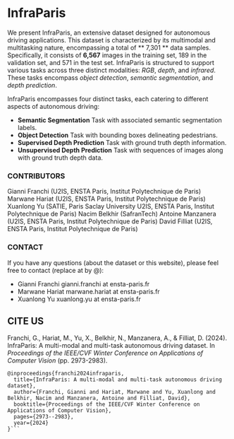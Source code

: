 
# InfraParis

We present InfraParis, an extensive dataset designed for autonomous driving applications. 
This dataset is characterized by its multimodal and multitasking nature, encompassing a total of  ** 7,301 **  data samples. Specifically, it consists of **6,567** images in the training set, 189 in the validation set, and 571 in the test set. InfraParis is structured to support various tasks across three distinct modalities: *RGB*, *depth*, and *infrared*. These tasks encompass *object detection*, *semantic segmentation*, and *depth prediction*.

InfraParis encompasses four distinct tasks, each catering to different aspects of autonomous driving:

* **Semantic Segmentation** Task with associated semantic segmentation labels.
* **Object Detection** Task with  bounding boxes delineating pedestrians.
* **Supervised Depth Prediction** Task  with ground truth depth information.
* **Unsupervised Depth Prediction** Task with  sequences of images along with ground truth depth data.


### CONTRIBUTORS
Gianni Franchi (U2IS, ENSTA Paris, Institut Polytechnique de Paris)
Marwane Hariat (U2IS, ENSTA Paris, Institut Polytechnique de Paris)
Xuanlong Yu (SATIE, Paris Saclay University U2IS, ENSTA Paris, Institut Polytechnique de Paris)
Nacim Belkhir (SafranTech)
Antoine Manzanera (U2IS, ENSTA Paris, Institut Polytechnique de Paris)
David Filliat (U2IS, ENSTA Paris, Institut Polytechnique de Paris)

### CONTACT
If you have any questions (about the dataset or this website), please feel free to contact (replace at by @):
* Gianni Franchi gianni.franchi at ensta-paris.fr
* Marwane Hariat marwane.hariat at ensta-paris.fr
* Xuanlong Yu  xuanlong.yu at ensta-paris.fr

## CITE US

Franchi, G., Hariat, M., Yu, X., Belkhir, N., Manzanera, A., & Filliat, D. (2024). InfraParis: A multi-modal and multi-task autonomous driving dataset. In _Proceedings of the IEEE/CVF Winter Conference on Applications of Computer Vision_ (pp. 2973-2983).
```
@inproceedings{franchi2024infraparis,
  title={InfraParis: A multi-modal and multi-task autonomous driving dataset},
  author={Franchi, Gianni and Hariat, Marwane and Yu, Xuanlong and Belkhir, Nacim and Manzanera, Antoine and Filliat, David},
  booktitle={Proceedings of the IEEE/CVF Winter Conference on Applications of Computer Vision},
  pages={2973--2983},
  year={2024}
}```

